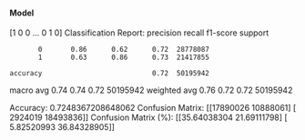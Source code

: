 #### Model
[1 0 0 ... 0 1 0]
Classification Report:
              precision    recall  f1-score   support

           0       0.86      0.62      0.72  28778087
           1       0.63      0.86      0.73  21417855

    accuracy                           0.72  50195942
   macro avg       0.74      0.74      0.72  50195942
weighted avg       0.76      0.72      0.72  50195942

Accuracy: 0.7248367208648062
Confusion Matrix:
[[17890026 10888061]
 [ 2924019 18493836]]
Confusion Matrix (%):
[[35.64038304 21.69111798]
 [ 5.82520993 36.84328905]]
